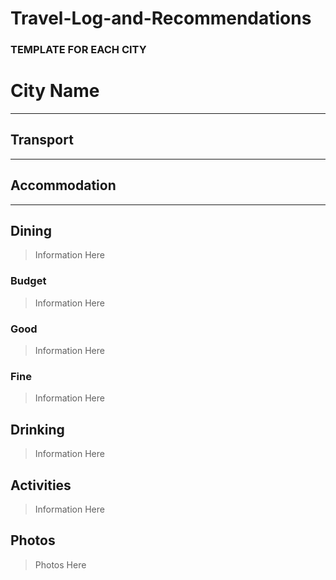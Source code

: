 # Travel-Log-and-Recommendations
### TEMPLATE FOR EACH CITY

# City Name

*****

## Transport
*****


## Accommodation

*****

## Dining
> Information Here

### Budget
> Information Here


### Good
> Information Here


### Fine
> Information Here


## Drinking
> Information Here


## Activities
> Information Here


## Photos

> Photos Here